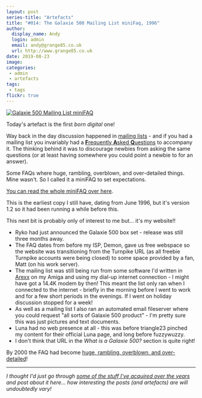 ```yaml
---
layout: post
series-title: "Artefacts" 
title: "#014: The Galaxie 500 Mailing List miniFaq, 1996"
author:
  display_name: Andy
  login: admin
  email: andy@grange85.co.uk
  url: http://www.grange85.co.uk
date: 2019-08-23
image: 
categories:
 - admin
 - artefacts
tags:
 - tags
flickr: true
---
```

<a data-flickr-embed="true"  href="https://www.flickr.com/photos/grange85/48279145427/in/dateposted-public/" title="Galaxie 500 Mailing List miniFAQ"><img src="https://media.fullofwishes.co.uk/flickr-downloads/48279145427_594c66e700_c.jpg" alt="Galaxie 500 Mailing List miniFAQ"></a>

Today's artefact is the first _born digital_ one! 

Way back in the day discussion happened in [mailing lists](https://en.wikipedia.org/wiki/Electronic_mailing_list#Discussion_list) - and if you had a mailing list you invariably had a [**F**requently **A**sked **Q**uestions](https://en.wikipedia.org/wiki/FAQ) to accompany it. The thinking behind it was to discourage newbies from asking the same questions (or at least having somewhere you could point a newbie to for an answer).

Some FAQs where huge, rambling, overblown, and over-detailed things. Mine wasn't. So I called it a miniFAQ to set expectations.

[You can read the whole miniFAQ over here](/articles/1996-06-27-galaxie-500-mailing-list-mini-faq.txt).

This is the earliest copy I still have, dating from June 1996, but it's version 1.2 so it had been running a while before this.

This next bit is probably only of interest to me but... it's my website!!

- Ryko had just announced the Galaxie 500 box set - release was still three months away.
- The FAQ dates from before my ISP, Demon, gave us free webspace so the website was transitioning from the Turnpike URL (as all freebie Turnpike accounts were being closed) to some space provided by a fan, Matt (on his work server).
- The mailing list was still being run from some software I'd written in [Arexx](https://en.wikipedia.org/wiki/ARexx) on my Amiga and using my dial-up internet connection - I might have got a 14.4K modem by then! This meant the list only ran when I connected to the internet - briefly in the morning before I went to work and for a few short periods in the evenings. If I went on holiday discussion stopped for a week!
- As well as a mailing list I also ran an automated email fileserver where you could request "all sorts of Galaxie 500 product" - I'm pretty sure this was just pictures and text documents.
- Luna had no web presence at all - this was before triangle23 pinched my content for their official Luna page, and long before fuzzywuzzy.
- I don't think that URL in the _What is a Galaxie 500?_ section is quite right!

By 2000 the FAQ had become [huge, rambling, overblown, and over-detailed](/articles/2000-01-29-galaxie-500-faq.txt)!

---

_I thought I'd just go through [some of the stuff I've acquired over the years](/category/artefacts/) and post about it here... how interesting the posts (and artefacts) are will undoubtedly vary!_
